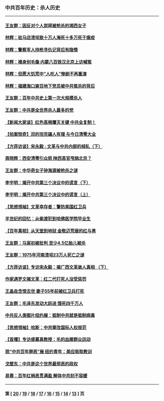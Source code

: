 ### 中共百年历史：杀人历史
---
#### [王友群：因反对个人崇拜被枪杀的湘西女子](../../pages/nf1176106/n14048288.md?09190430) 
#### [林辉：驻马店溃坝致十万人淹死十多万死于瘟疫](../../pages/nf1176106/n14048231.md?09190430) 
#### [林辉：警察军人持枪寻仇记背后有隐情](../../pages/nf1176106/n14029745.md?09190430) 
#### [林辉：裸身别毛像 内蒙八百铁汉北京上访喊冤](../../pages/nf1176106/n14026693.md?09190430) 
#### [林辉：但愿大饥荒中“人吃人”惨剧不再重演](../../pages/nf1176106/n14020531.md?09190430) 
#### [林辉：福建海口逾百地下党员被中共冤杀的背后](../../pages/nf1176106/n13878946.md?09190430) 
#### [王友群：百年中共史上第一次大规模杀人](../../pages/nf1176106/n13863785.md?09190430) 
#### [王友群：中共是全世界杀人最多的党](../../pages/nf1176106/n13860689.md?09190430) 
#### [【新闻大家谈】红色高棉覆灭关键 中共全复制！](../../pages/nf1176106/n13850222.md?09190430) 
#### [【拍案惊奇】邓的坦克碾人有理 与今日清零大业](../../pages/nf1176106/n13729574.md?09190430) 
#### [【方菲访谈】宋永毅 : 文革与中共内部的倾轧（下）](../../pages/nf1176106/n13486836.md?09190430) 
#### [周晓辉：西安清零引众怒 陕西高官甩锅北京？](../../pages/nf1176106/n13484627.md?09190430) 
#### [王友群：中华奇女子钟海源被枪杀之谜](../../pages/nf1176106/n13430555.md?09190430) 
#### [李宇明：揭开中共第三个决议中的谎言（下）](../../pages/nf1176106/n13389389.md?09190430) 
#### [李宇明：揭开中共第三个决议中的谎言（上）](../../pages/nf1176106/n13388697.md?09190430) 
#### [【思想领袖】文革幸存者：警防美国红卫兵](../../pages/nf1176106/n13339289.md?09190430) 
#### [半世纪的回忆：从偷渡犯到哈佛医学院毕业生](../../pages/nf1176106/n13345328.md?09190430) 
#### [【百年真相】从天堂到地狱 金敬迈荒唐的红与黑](../../pages/nf1176106/n13336995.md?09190430) 
#### [王友群：马寅初被批判 至少4.5亿胎儿被杀](../../pages/nf1176106/n13260313.md?09190430) 
#### [王友群：1975年河南溃坝23万人死亡之谜](../../pages/nf1176106/n13231576.md?09190430) 
#### [【方菲访谈】专访宋永毅：揭广西文革骇人真相 （下）](../../pages/nf1176106/n13209074.md?09190430) 
#### [作家遇罗文揭文革：红二代打死人没受惩罚](../../pages/nf1176106/n13205254.md?09190430) 
#### [王晶垚含恨去世 妻子55年前被红卫兵打死](../../pages/nf1176106/n13203590.md?09190430) 
#### [王友群：毛泽东发动大跃进 饿死四千万人](../../pages/nf1176106/n13177158.md?09190430) 
#### [中共反人类图片纽约展：抵制中共就是抵制病毒](../../pages/nf1176106/n13115371.md?09190430) 
#### [【思想领袖】哈斯：中共窜改国际人权规范](../../pages/nf1176106/n13053647.md?09190430) 
#### [【首播】专访盛慕真教授：毛的血腥群众运动](../../pages/nf1176106/n13091782.md?09190430) 
#### [观“中共百年罪恶”展 纽约青年：美应吸取教训](../../pages/nf1176106/n13085246.md?09190430) 
#### [戈壁东：中共是这个世界最邪恶的政权](../../pages/nf1176106/n13085641.md?09190430) 
#### [易蓉：百年红祸恶贯满盈 解体中共刻不容缓](../../pages/nf1176106/n13084455.md?09190430) 

---
#### 第 [ [20](./20.md?09190430) / [19](./19.md?09190430) / [18](./18.md?09190430) / [17](./17.md?09190430) / [16](./16.md?09190430) / [15](./15.md?09190430) / [14](./14.md?09190430) / [13](./13.md?09190430) ] 页
